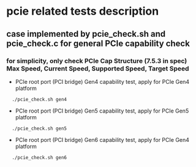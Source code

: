 # pcie related tests description

## case implemented by pcie_check.sh and pcie_check.c for general PCIe capability check
### for simplicity, only check PCIe Cap Structure (7.5.3 in spec) Max Speed, Current Speed, Supported Speed, Target Speed
  - PCIe root port (PCI bridge) Gen4 capability test, apply for PCIe Gen4 platform
  ```
    ./pcie_check.sh gen4
  ```
  - PCIe root port (PCI bridge) Gen5 capability test, apply for PCIe Gen5 platform
  ```
    ./pcie_check.sh gen5
  ```
  - PCIe root port (PCI bridge) Gen6 capability test, apply for PCIe Gen4 platform
  ```
    ./pcie_check.sh gen6
  ```
